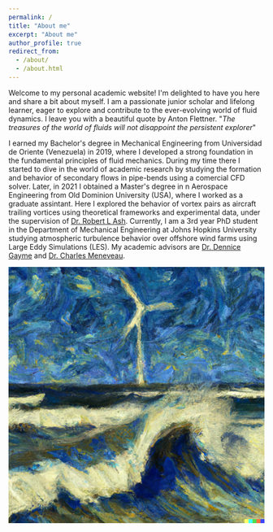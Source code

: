 ```yaml
---
permalink: /
title: "About me"
excerpt: "About me"
author_profile: true
redirect_from: 
  - /about/
  - /about.html
---
```


Welcome to my personal academic website! I'm delighted to have you here and share a bit about myself. I am a passionate junior scholar and lifelong learner, eager to explore and contribute to the ever-evolving world of fluid dynamics. I leave you with a beautiful quote by Anton Flettner. "_The treasures of the world of fluids will not disappoint the persistent explorer_"

I earned my Bachelor's degree in Mechanical Engineering from Universidad de Oriente (Venezuela) in 2019, where I developed a strong foundation in the fundamental principles of fluid mechanics. During my time there I started to dive in the world of academic research by studying the formation and behavior of secondary flows in pipe-bends using a comercial CFD solver. Later, in 2021 I obtained a Master's degree in n Aerospace Engineering from Old Dominion University (USA), where I worked as a graduate assintant. Here I explored the behavior of vortex pairs as aircraft trailing vortices using theoretical frameworks and experimental data, under the supervision of [Dr. Robert L Ash](https://scholar.google.com/citations?user=HWm5NQYAAAAJ&hl=en). Currently, I am a 3rd year PhD student in the Department of Mechanical Engineering at Johns Hopkins University studying atmospheric turbulence behavior over offshore wind farms using Large Eddy Simulations (LES). My academic advisors are [Dr. Dennice Gayme](https://engineering.jhu.edu/faculty/dennice-gayme/) and [Dr. Charles Meneveau](https://engineering.jhu.edu/faculty/charles-meneveau/). 


![Impressionist painting of and offshore wind turbine using DALL-E](/images/impre_windturbine.png)
